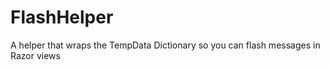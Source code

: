 FlashHelper
===========

A helper that wraps the TempData Dictionary so you can flash messages in Razor views
